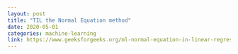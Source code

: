 ```yaml
---
layout: post
title: "TIL the Normal Equation method"
date: 2020-05-01
categories: machine-learning
link: https://www.geeksforgeeks.org/ml-normal-equation-in-linear-regression/
---
```


